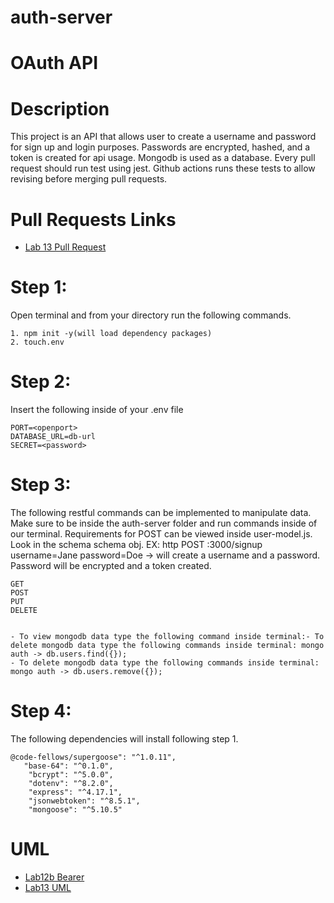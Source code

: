 # auth-server
# OAuth API

# Description
This project is an API that allows user to create a username and password for sign up and login purposes. Passwords are encrypted, hashed, and a token is created for api usage. Mongodb is used as a database. Every pull request should run test using jest. Github actions runs these tests to allow revising before merging pull requests.

# Pull Requests Links
- [Lab 13 Pull Request](https://github.com/jonnyleealas/auth-server/pull/3)


# Step 1:
Open terminal and from your directory run the following commands.
```
1. npm init -y(will load dependency packages)
2. touch.env
```
# Step 2:
Insert the following inside of your .env file
```
PORT=<openport>
DATABASE_URL=db-url
SECRET=<password>

```
# Step 3:
The following restful commands can be implemented to manipulate data. Make sure to be inside the auth-server folder and run commands inside of our terminal. Requirements for POST can be viewed inside user-model.js. Look in the schema schema obj. 
EX: http POST :3000/signup username=Jane password=Doe -> will create a username and a password. Password will be encrypted and a token created.

```
GET
POST
PUT
DELETE


```
```
- To view mongodb data type the following command inside terminal:- To delete mongodb data type the following commands inside terminal: mongo auth -> db.users.find({});
- To delete mongodb data type the following commands inside terminal: mongo auth -> db.users.remove({});
```
# Step 4: 
The following dependencies will install following step 1.
```
@code-fellows/supergoose": "^1.0.11",
   "base-64": "^0.1.0",
    "bcrypt": "^5.0.0",
    "dotenv": "^8.2.0",
    "express": "^4.17.1",
    "jsonwebtoken": "^8.5.1",
    "mongoose": "^5.10.5"

```






# UML
- [Lab12b Bearer](./assets/bearer.md)
- [Lab13 UML](./assets/uml13.md)
